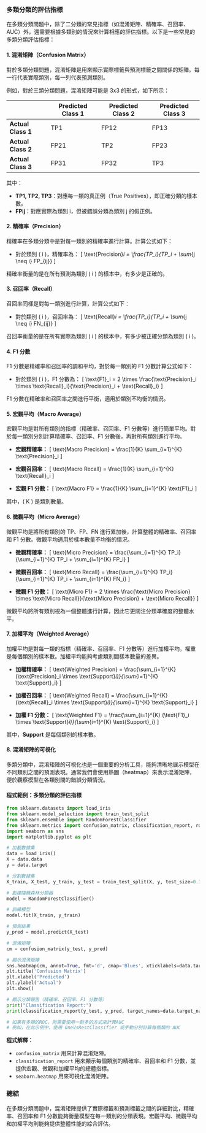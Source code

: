 ### **多類分類的評估指標**

在多類分類問題中，除了二分類的常見指標（如混淆矩陣、精確率、召回率、AUC）外，還需要根據多類別的情況來計算相應的評估指標。以下是一些常見的多類分類評估指標：

#### **1. 混淆矩陣（Confusion Matrix）**
對於多類分類問題，混淆矩陣是用來顯示實際標籤與預測標籤之間關係的矩陣。每一行代表實際類別，每一列代表預測類別。

例如，對於三類分類問題，混淆矩陣可能是 3x3 的形式，如下所示：

|               | Predicted Class 1 | Predicted Class 2 | Predicted Class 3 |
|---------------|-------------------|-------------------|-------------------|
| **Actual Class 1** | TP1                | FP12               | FP13               |
| **Actual Class 2** | FP21               | TP2                | FP23               |
| **Actual Class 3** | FP31               | FP32               | TP3                |

其中：
- **TP1, TP2, TP3**：對應每一類的真正例（True Positives），即正確分類的樣本數。
- **FPij**：對應實際為類別 i，但被錯誤分類為類別 j 的假正例。

#### **2. 精確率（Precision）**
精確率在多類分類中是對每一類別的精確率進行計算。計算公式如下：

- 對於類別 \( i \)，精確率為：
  \[
  \text{Precision}_i = \frac{TP_i}{TP_i + \sum_{j \neq i} FP_{ij}}
  \]
  
精確率衡量的是在所有預測為類別 \( i \) 的樣本中，有多少是正確的。

#### **3. 召回率（Recall）**
召回率同樣是對每一類別進行計算，計算公式如下：

- 對於類別 \( i \)，召回率為：
  \[
  \text{Recall}_i = \frac{TP_i}{TP_i + \sum_{j \neq i} FN_{ij}}
  \]
  
召回率衡量的是在所有實際為類別 \( i \) 的樣本中，有多少被正確分類為類別 \( i \)。

#### **4. F1 分數**
F1 分數是精確率和召回率的調和平均，對於每一類別的 F1 分數計算公式如下：

- 對於類別 \( i \)，F1 分數為：
  \[
  \text{F1}_i = 2 \times \frac{\text{Precision}_i \times \text{Recall}_i}{\text{Precision}_i + \text{Recall}_i}
  \]

F1 分數在精確率和召回率之間進行平衡，適用於類別不均衡的情況。

#### **5. 宏觀平均（Macro Average）**
宏觀平均是對所有類別的指標（精確率、召回率、F1 分數等）進行簡單平均。對於每一類別分別計算精確率、召回率、F1 分數後，再對所有類別進行平均。

- **宏觀精確率：**
  \[
  \text{Macro Precision} = \frac{1}{K} \sum_{i=1}^{K} \text{Precision}_i
  \]
  
- **宏觀召回率：**
  \[
  \text{Macro Recall} = \frac{1}{K} \sum_{i=1}^{K} \text{Recall}_i
  \]
  
- **宏觀 F1 分數：**
  \[
  \text{Macro F1} = \frac{1}{K} \sum_{i=1}^{K} \text{F1}_i
  \]

其中，\( K \) 是類別數量。

#### **6. 微觀平均（Micro Average）**
微觀平均是將所有類別的 TP、FP、FN 進行累加後，計算整體的精確率、召回率和 F1 分數。微觀平均適用於樣本數量不均衡的情況。

- **微觀精確率：**
  \[
  \text{Micro Precision} = \frac{\sum_{i=1}^{K} TP_i}{\sum_{i=1}^{K} TP_i + \sum_{i=1}^{K} FP_i}
  \]
  
- **微觀召回率：**
  \[
  \text{Micro Recall} = \frac{\sum_{i=1}^{K} TP_i}{\sum_{i=1}^{K} TP_i + \sum_{i=1}^{K} FN_i}
  \]
  
- **微觀 F1 分數：**
  \[
  \text{Micro F1} = 2 \times \frac{\text{Micro Precision} \times \text{Micro Recall}}{\text{Micro Precision} + \text{Micro Recall}}
  \]

微觀平均將所有類別視為一個整體進行計算，因此它更關注分類準確度的整體水平。

#### **7. 加權平均（Weighted Average）**
加權平均是對每一類的指標（精確率、召回率、F1 分數等）進行加權平均，權重是每個類別的樣本數。加權平均能夠考慮類別間樣本數量的差異。

- **加權精確率：**
  \[
  \text{Weighted Precision} = \frac{\sum_{i=1}^{K} (\text{Precision}_i \times \text{Support}_i)}{\sum_{i=1}^{K} \text{Support}_i}
  \]
  
- **加權召回率：**
  \[
  \text{Weighted Recall} = \frac{\sum_{i=1}^{K} (\text{Recall}_i \times \text{Support}_i)}{\sum_{i=1}^{K} \text{Support}_i}
  \]
  
- **加權 F1 分數：**
  \[
  \text{Weighted F1} = \frac{\sum_{i=1}^{K} (\text{F1}_i \times \text{Support}_i)}{\sum_{i=1}^{K} \text{Support}_i}
  \]
  
其中，**Support** 是每個類別的樣本數。

#### **8. 混淆矩陣的可視化**

多類分類中，混淆矩陣的可視化也是一個重要的分析工具，能夠清晰地展示模型在不同類別之間的預測表現。通常我們會使用熱圖（heatmap）來表示混淆矩陣，便於觀察模型在各類別間的錯誤分類情況。

#### **程式範例：多類分類的評估指標**

```python
from sklearn.datasets import load_iris
from sklearn.model_selection import train_test_split
from sklearn.ensemble import RandomForestClassifier
from sklearn.metrics import confusion_matrix, classification_report, roc_auc_score
import seaborn as sns
import matplotlib.pyplot as plt

# 加載數據集
data = load_iris()
X = data.data
y = data.target

# 分割數據集
X_train, X_test, y_train, y_test = train_test_split(X, y, test_size=0.3, random_state=42)

# 創建隨機森林分類器
model = RandomForestClassifier()

# 訓練模型
model.fit(X_train, y_train)

# 預測結果
y_pred = model.predict(X_test)

# 混淆矩陣
cm = confusion_matrix(y_test, y_pred)

# 顯示混淆矩陣
sns.heatmap(cm, annot=True, fmt='d', cmap='Blues', xticklabels=data.target_names, yticklabels=data.target_names)
plt.title('Confusion Matrix')
plt.xlabel('Predicted')
plt.ylabel('Actual')
plt.show()

# 顯示分類報告（精確率、召回率、F1 分數等）
print("Classification Report:")
print(classification_report(y_test, y_pred, target_names=data.target_names))

# 如果有多類的ROC，則需要使用一對多的方式來計算AUC
# 例如，在此示例中，使用 OneVsRestClassifier 或手動分別計算每個類的 AUC
```

**程式解釋：**
- `confusion_matrix` 用來計算混淆矩陣。
- `classification_report` 用來顯示每個類別的精確率、召回率和 F1 分數，並提供宏觀、微觀和加權平均的總體指標。
- `seaborn.heatmap` 用來可視化混淆矩陣。

### **總結**

在多類分類問題中，混淆矩陣提供了實際標籤和預測標籤之間的詳細對比，精確率、召回率和 F1 分數能夠衡量模型在每一類別的分類表現。宏觀平均、微觀平均和加權平均則能夠提供整體性能的綜合評估。
